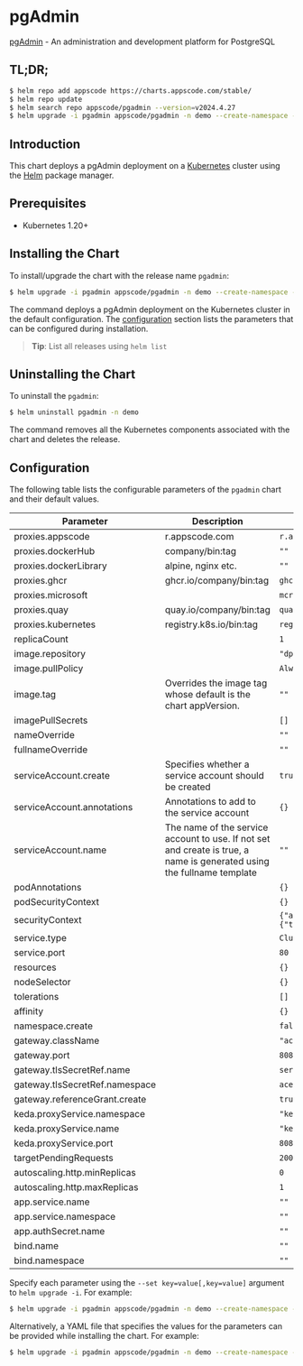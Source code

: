 # pgAdmin

[pgAdmin](https://www.pgadmin.org) - An administration and development platform for PostgreSQL

## TL;DR;

```bash
$ helm repo add appscode https://charts.appscode.com/stable/
$ helm repo update
$ helm search repo appscode/pgadmin --version=v2024.4.27
$ helm upgrade -i pgadmin appscode/pgadmin -n demo --create-namespace --version=v2024.4.27
```

## Introduction

This chart deploys a pgAdmin deployment on a [Kubernetes](http://kubernetes.io) cluster using the [Helm](https://helm.sh) package manager.

## Prerequisites

- Kubernetes 1.20+

## Installing the Chart

To install/upgrade the chart with the release name `pgadmin`:

```bash
$ helm upgrade -i pgadmin appscode/pgadmin -n demo --create-namespace --version=v2024.4.27
```

The command deploys a pgAdmin deployment on the Kubernetes cluster in the default configuration. The [configuration](#configuration) section lists the parameters that can be configured during installation.

> **Tip**: List all releases using `helm list`

## Uninstalling the Chart

To uninstall the `pgadmin`:

```bash
$ helm uninstall pgadmin -n demo
```

The command removes all the Kubernetes components associated with the chart and deletes the release.

## Configuration

The following table lists the configurable parameters of the `pgadmin` chart and their default values.

|           Parameter            |                                                      Description                                                       |                                                                      Default                                                                      |
|--------------------------------|------------------------------------------------------------------------------------------------------------------------|---------------------------------------------------------------------------------------------------------------------------------------------------|
| proxies.appscode               | r.appscode.com                                                                                                         | <code>r.appscode.com</code>                                                                                                                       |
| proxies.dockerHub              | company/bin:tag                                                                                                        | <code>""</code>                                                                                                                                   |
| proxies.dockerLibrary          | alpine, nginx etc.                                                                                                     | <code>""</code>                                                                                                                                   |
| proxies.ghcr                   | ghcr.io/company/bin:tag                                                                                                | <code>ghcr.io</code>                                                                                                                              |
| proxies.microsoft              |                                                                                                                        | <code>mcr.microsoft.com</code>                                                                                                                    |
| proxies.quay                   | quay.io/company/bin:tag                                                                                                | <code>quay.io</code>                                                                                                                              |
| proxies.kubernetes             | registry.k8s.io/bin:tag                                                                                                | <code>registry.k8s.io</code>                                                                                                                      |
| replicaCount                   |                                                                                                                        | <code>1</code>                                                                                                                                    |
| image.repository               |                                                                                                                        | <code>"dpage/pgadmin4"</code>                                                                                                                     |
| image.pullPolicy               |                                                                                                                        | <code>Always</code>                                                                                                                               |
| image.tag                      | Overrides the image tag whose default is the chart appVersion.                                                         | <code>""</code>                                                                                                                                   |
| imagePullSecrets               |                                                                                                                        | <code>[]</code>                                                                                                                                   |
| nameOverride                   |                                                                                                                        | <code>""</code>                                                                                                                                   |
| fullnameOverride               |                                                                                                                        | <code>""</code>                                                                                                                                   |
| serviceAccount.create          | Specifies whether a service account should be created                                                                  | <code>true</code>                                                                                                                                 |
| serviceAccount.annotations     | Annotations to add to the service account                                                                              | <code>{}</code>                                                                                                                                   |
| serviceAccount.name            | The name of the service account to use. If not set and create is true, a name is generated using the fullname template | <code>""</code>                                                                                                                                   |
| podAnnotations                 |                                                                                                                        | <code>{}</code>                                                                                                                                   |
| podSecurityContext             |                                                                                                                        | <code>{}</code>                                                                                                                                   |
| securityContext                |                                                                                                                        | <code>{"allowPrivilegeEscalation":false,"runAsGroup":5050,"runAsNonRoot":true,"runAsUser":5050,"seccompProfile":{"type":"RuntimeDefault"}}</code> |
| service.type                   |                                                                                                                        | <code>ClusterIP</code>                                                                                                                            |
| service.port                   |                                                                                                                        | <code>80</code>                                                                                                                                   |
| resources                      |                                                                                                                        | <code>{}</code>                                                                                                                                   |
| nodeSelector                   |                                                                                                                        | <code>{}</code>                                                                                                                                   |
| tolerations                    |                                                                                                                        | <code>[]</code>                                                                                                                                   |
| affinity                       |                                                                                                                        | <code>{}</code>                                                                                                                                   |
| namespace.create               |                                                                                                                        | <code>false</code>                                                                                                                                |
| gateway.className              |                                                                                                                        | <code>"ace"</code>                                                                                                                                |
| gateway.port                   |                                                                                                                        | <code>8082</code>                                                                                                                                 |
| gateway.tlsSecretRef.name      |                                                                                                                        | <code>service-presets-cert</code>                                                                                                                 |
| gateway.tlsSecretRef.namespace |                                                                                                                        | <code>ace</code>                                                                                                                                  |
| gateway.referenceGrant.create  |                                                                                                                        | <code>true</code>                                                                                                                                 |
| keda.proxyService.namespace    |                                                                                                                        | <code>"keda"</code>                                                                                                                               |
| keda.proxyService.name         |                                                                                                                        | <code>"keda-add-ons-http-interceptor-proxy"</code>                                                                                                |
| keda.proxyService.port         |                                                                                                                        | <code>8080</code>                                                                                                                                 |
| targetPendingRequests          |                                                                                                                        | <code>200</code>                                                                                                                                  |
| autoscaling.http.minReplicas   |                                                                                                                        | <code>0</code>                                                                                                                                    |
| autoscaling.http.maxReplicas   |                                                                                                                        | <code>1</code>                                                                                                                                    |
| app.service.name               |                                                                                                                        | <code>""</code>                                                                                                                                   |
| app.service.namespace          |                                                                                                                        | <code>""</code>                                                                                                                                   |
| app.authSecret.name            |                                                                                                                        | <code>""</code>                                                                                                                                   |
| bind.name                      |                                                                                                                        | <code>""</code>                                                                                                                                   |
| bind.namespace                 |                                                                                                                        | <code>""</code>                                                                                                                                   |


Specify each parameter using the `--set key=value[,key=value]` argument to `helm upgrade -i`. For example:

```bash
$ helm upgrade -i pgadmin appscode/pgadmin -n demo --create-namespace --version=v2024.4.27 --set image.tag=latest
```

Alternatively, a YAML file that specifies the values for the parameters can be provided while
installing the chart. For example:

```bash
$ helm upgrade -i pgadmin appscode/pgadmin -n demo --create-namespace --version=v2024.4.27 --values values.yaml
```
